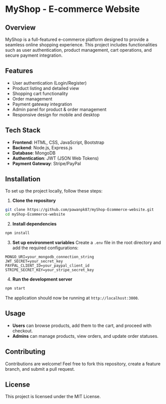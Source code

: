 # MyShop - E-commerce Website

## Overview
MyShop is a full-featured e-commerce platform designed to provide a seamless online shopping experience. This project includes functionalities such as user authentication, product management, cart operations, and secure payment integration.

## Features
- User authentication (Login/Register)
- Product listing and detailed view
- Shopping cart functionality
- Order management
- Payment gateway integration
- Admin panel for product & order management
- Responsive design for mobile and desktop

## Tech Stack
- **Frontend**: HTML, CSS, JavaScript, Bootstrap
- **Backend**: Node.js, Express.js
- **Database**: MongoDB
- **Authentication**: JWT (JSON Web Tokens)
- **Payment Gateway**: Stripe/PayPal

## Installation
To set up the project locally, follow these steps:

1. **Clone the repository**
```bash
git clone https://github.com/pawanpk87/myShop-Ecommerce-website.git
cd myShop-Ecommerce-website
```

2. **Install dependencies**
```bash
npm install
```

3. **Set up environment variables**
Create a `.env` file in the root directory and add the required configurations:
```env
MONGO_URI=your_mongodb_connection_string
JWT_SECRET=your_secret_key
PAYPAL_CLIENT_ID=your_paypal_client_id
STRIPE_SECRET_KEY=your_stripe_secret_key
```

4. **Run the development server**
```bash
npm start
```
The application should now be running at `http://localhost:3000`.

## Usage
- **Users** can browse products, add them to the cart, and proceed with checkout.
- **Admins** can manage products, view orders, and update order statuses.

## Contributing
Contributions are welcome! Feel free to fork this repository, create a feature branch, and submit a pull request.

## License
This project is licensed under the MIT License.
